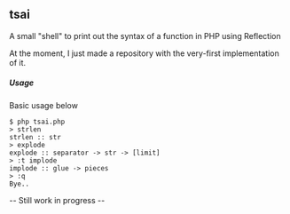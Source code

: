 ## tsai
A small "shell" to print out the syntax of a function in PHP using Reflection

At the moment, I just made a repository with the very-first implementation of it.


##### Usage

Basic usage below

```
$ php tsai.php 
> strlen
strlen :: str
> explode
explode :: separator -> str -> [limit]
> :t implode
implode :: glue -> pieces
> :q
Bye..
```

-- Still work in progress -- 
